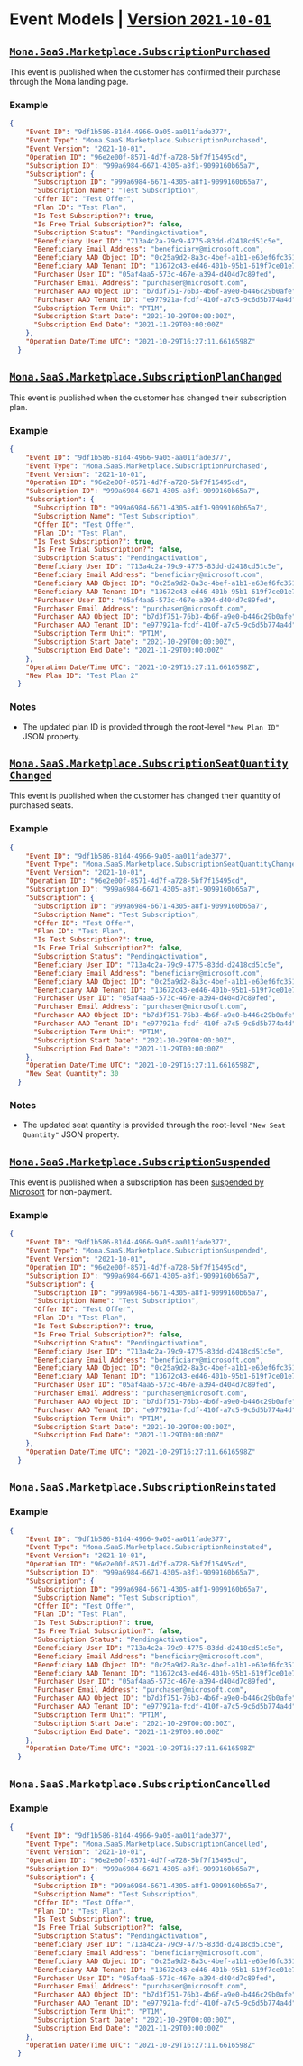 # Event Models | [Version `2021-10-01`](https://github.com/microsoft/mona-saas/tree/main/Mona.SaaS/Mona.SaaS.Core/Models/Events/V_2021_10_01)

## [`Mona.SaaS.Marketplace.SubscriptionPurchased`](https://github.com/microsoft/mona-saas/blob/main/Mona.SaaS/Mona.SaaS.Core/Models/Events/V_2021_10_01/SubscriptionPurchased.cs)

This event is published when the customer has confirmed their purchase through the Mona landing page.

### Example

```json
{
    "Event ID": "9df1b586-81d4-4966-9a05-aa011fade377",
    "Event Type": "Mona.SaaS.Marketplace.SubscriptionPurchased",
    "Event Version": "2021-10-01",
    "Operation ID": "96e2e00f-8571-4d7f-a728-5bf7f15495cd",
    "Subscription ID": "999a6984-6671-4305-a8f1-9099160b65a7",
    "Subscription": {
      "Subscription ID": "999a6984-6671-4305-a8f1-9099160b65a7",
      "Subscription Name": "Test Subscription",
      "Offer ID": "Test Offer",
      "Plan ID": "Test Plan",
      "Is Test Subscription?": true,
      "Is Free Trial Subscription?": false,
      "Subscription Status": "PendingActivation",
      "Beneficiary User ID": "713a4c2a-79c9-4775-83dd-d2418cd51c5e",
      "Beneficiary Email Address": "beneficiary@microsoft.com",
      "Beneficiary AAD Object ID": "0c25a9d2-8a3c-4bef-a1b1-e63ef6fc3517",
      "Beneficiary AAD Tenant ID": "13672c43-ed46-401b-95b1-619f7ce01e75",
      "Purchaser User ID": "05af4aa5-573c-467e-a394-d404d7c89fed",
      "Purchaser Email Address": "purchaser@microsoft.com",
      "Purchaser AAD Object ID": "b7d3f751-76b3-4b6f-a9e0-b446c29b0afe",
      "Purchaser AAD Tenant ID": "e977921a-fcdf-410f-a7c5-9c6d5b774a4d",
      "Subscription Term Unit": "PT1M",
      "Subscription Start Date": "2021-10-29T00:00:00Z",
      "Subscription End Date": "2021-11-29T00:00:00Z"
    },
    "Operation Date/Time UTC": "2021-10-29T16:27:11.6616598Z"
  }
```

## [`Mona.SaaS.Marketplace.SubscriptionPlanChanged`](https://github.com/microsoft/mona-saas/blob/main/Mona.SaaS/Mona.SaaS.Core/Models/Events/V_2021_10_01/SubscriptionPlanChanged.cs)

This event is published when the customer has changed their subscription plan.

### Example

```json
{
    "Event ID": "9df1b586-81d4-4966-9a05-aa011fade377",
    "Event Type": "Mona.SaaS.Marketplace.SubscriptionPurchased",
    "Event Version": "2021-10-01",
    "Operation ID": "96e2e00f-8571-4d7f-a728-5bf7f15495cd",
    "Subscription ID": "999a6984-6671-4305-a8f1-9099160b65a7",
    "Subscription": {
      "Subscription ID": "999a6984-6671-4305-a8f1-9099160b65a7",
      "Subscription Name": "Test Subscription",
      "Offer ID": "Test Offer",
      "Plan ID": "Test Plan",
      "Is Test Subscription?": true,
      "Is Free Trial Subscription?": false,
      "Subscription Status": "PendingActivation",
      "Beneficiary User ID": "713a4c2a-79c9-4775-83dd-d2418cd51c5e",
      "Beneficiary Email Address": "beneficiary@microsoft.com",
      "Beneficiary AAD Object ID": "0c25a9d2-8a3c-4bef-a1b1-e63ef6fc3517",
      "Beneficiary AAD Tenant ID": "13672c43-ed46-401b-95b1-619f7ce01e75",
      "Purchaser User ID": "05af4aa5-573c-467e-a394-d404d7c89fed",
      "Purchaser Email Address": "purchaser@microsoft.com",
      "Purchaser AAD Object ID": "b7d3f751-76b3-4b6f-a9e0-b446c29b0afe",
      "Purchaser AAD Tenant ID": "e977921a-fcdf-410f-a7c5-9c6d5b774a4d",
      "Subscription Term Unit": "PT1M",
      "Subscription Start Date": "2021-10-29T00:00:00Z",
      "Subscription End Date": "2021-11-29T00:00:00Z"
    },
    "Operation Date/Time UTC": "2021-10-29T16:27:11.6616598Z",
    "New Plan ID": "Test Plan 2"
  }
```

### Notes

* The updated plan ID is provided through the root-level `"New Plan ID"` JSON property.

## [`Mona.SaaS.Marketplace.SubscriptionSeatQuantityChanged`](https://github.com/microsoft/mona-saas/blob/main/Mona.SaaS/Mona.SaaS.Core/Models/Events/V_2021_10_01/SubscriptionSeatQuantityChanged.cs)

This event is published when the customer has changed their quantity of purchased seats.

### Example

```json
{
    "Event ID": "9df1b586-81d4-4966-9a05-aa011fade377",
    "Event Type": "Mona.SaaS.Marketplace.SubscriptionSeatQuantityChanged",
    "Event Version": "2021-10-01",
    "Operation ID": "96e2e00f-8571-4d7f-a728-5bf7f15495cd",
    "Subscription ID": "999a6984-6671-4305-a8f1-9099160b65a7",
    "Subscription": {
      "Subscription ID": "999a6984-6671-4305-a8f1-9099160b65a7",
      "Subscription Name": "Test Subscription",
      "Offer ID": "Test Offer",
      "Plan ID": "Test Plan",
      "Is Test Subscription?": true,
      "Is Free Trial Subscription?": false,
      "Subscription Status": "PendingActivation",
      "Beneficiary User ID": "713a4c2a-79c9-4775-83dd-d2418cd51c5e",
      "Beneficiary Email Address": "beneficiary@microsoft.com",
      "Beneficiary AAD Object ID": "0c25a9d2-8a3c-4bef-a1b1-e63ef6fc3517",
      "Beneficiary AAD Tenant ID": "13672c43-ed46-401b-95b1-619f7ce01e75",
      "Purchaser User ID": "05af4aa5-573c-467e-a394-d404d7c89fed",
      "Purchaser Email Address": "purchaser@microsoft.com",
      "Purchaser AAD Object ID": "b7d3f751-76b3-4b6f-a9e0-b446c29b0afe",
      "Purchaser AAD Tenant ID": "e977921a-fcdf-410f-a7c5-9c6d5b774a4d",
      "Subscription Term Unit": "PT1M",
      "Subscription Start Date": "2021-10-29T00:00:00Z",
      "Subscription End Date": "2021-11-29T00:00:00Z"
    },
    "Operation Date/Time UTC": "2021-10-29T16:27:11.6616598Z",
    "New Seat Quantity": 30
  }
```

### Notes

* The updated seat quantity is provided through the root-level `"New Seat Quantity"` JSON property.

## [`Mona.SaaS.Marketplace.SubscriptionSuspended`](https://github.com/microsoft/mona-saas/blob/main/Mona.SaaS/Mona.SaaS.Core/Models/Events/V_2021_10_01/SubscriptionSuspended.cs)

This event is published when a subscription has been [suspended by Microsoft](https://docs.microsoft.com/azure/marketplace/partner-center-portal/pc-saas-fulfillment-api-v2#suspended-suspended) for non-payment.

### Example

```json
{
    "Event ID": "9df1b586-81d4-4966-9a05-aa011fade377",
    "Event Type": "Mona.SaaS.Marketplace.SubscriptionSuspended",
    "Event Version": "2021-10-01",
    "Operation ID": "96e2e00f-8571-4d7f-a728-5bf7f15495cd",
    "Subscription ID": "999a6984-6671-4305-a8f1-9099160b65a7",
    "Subscription": {
      "Subscription ID": "999a6984-6671-4305-a8f1-9099160b65a7",
      "Subscription Name": "Test Subscription",
      "Offer ID": "Test Offer",
      "Plan ID": "Test Plan",
      "Is Test Subscription?": true,
      "Is Free Trial Subscription?": false,
      "Subscription Status": "PendingActivation",
      "Beneficiary User ID": "713a4c2a-79c9-4775-83dd-d2418cd51c5e",
      "Beneficiary Email Address": "beneficiary@microsoft.com",
      "Beneficiary AAD Object ID": "0c25a9d2-8a3c-4bef-a1b1-e63ef6fc3517",
      "Beneficiary AAD Tenant ID": "13672c43-ed46-401b-95b1-619f7ce01e75",
      "Purchaser User ID": "05af4aa5-573c-467e-a394-d404d7c89fed",
      "Purchaser Email Address": "purchaser@microsoft.com",
      "Purchaser AAD Object ID": "b7d3f751-76b3-4b6f-a9e0-b446c29b0afe",
      "Purchaser AAD Tenant ID": "e977921a-fcdf-410f-a7c5-9c6d5b774a4d",
      "Subscription Term Unit": "PT1M",
      "Subscription Start Date": "2021-10-29T00:00:00Z",
      "Subscription End Date": "2021-11-29T00:00:00Z"
    },
    "Operation Date/Time UTC": "2021-10-29T16:27:11.6616598Z"
  }
```

## `Mona.SaaS.Marketplace.SubscriptionReinstated`
### Example

```json
{
    "Event ID": "9df1b586-81d4-4966-9a05-aa011fade377",
    "Event Type": "Mona.SaaS.Marketplace.SubscriptionReinstated",
    "Event Version": "2021-10-01",
    "Operation ID": "96e2e00f-8571-4d7f-a728-5bf7f15495cd",
    "Subscription ID": "999a6984-6671-4305-a8f1-9099160b65a7",
    "Subscription": {
      "Subscription ID": "999a6984-6671-4305-a8f1-9099160b65a7",
      "Subscription Name": "Test Subscription",
      "Offer ID": "Test Offer",
      "Plan ID": "Test Plan",
      "Is Test Subscription?": true,
      "Is Free Trial Subscription?": false,
      "Subscription Status": "PendingActivation",
      "Beneficiary User ID": "713a4c2a-79c9-4775-83dd-d2418cd51c5e",
      "Beneficiary Email Address": "beneficiary@microsoft.com",
      "Beneficiary AAD Object ID": "0c25a9d2-8a3c-4bef-a1b1-e63ef6fc3517",
      "Beneficiary AAD Tenant ID": "13672c43-ed46-401b-95b1-619f7ce01e75",
      "Purchaser User ID": "05af4aa5-573c-467e-a394-d404d7c89fed",
      "Purchaser Email Address": "purchaser@microsoft.com",
      "Purchaser AAD Object ID": "b7d3f751-76b3-4b6f-a9e0-b446c29b0afe",
      "Purchaser AAD Tenant ID": "e977921a-fcdf-410f-a7c5-9c6d5b774a4d",
      "Subscription Term Unit": "PT1M",
      "Subscription Start Date": "2021-10-29T00:00:00Z",
      "Subscription End Date": "2021-11-29T00:00:00Z"
    },
    "Operation Date/Time UTC": "2021-10-29T16:27:11.6616598Z"
  }
```

## `Mona.SaaS.Marketplace.SubscriptionCancelled`
### Example

```json
{
    "Event ID": "9df1b586-81d4-4966-9a05-aa011fade377",
    "Event Type": "Mona.SaaS.Marketplace.SubscriptionCancelled",
    "Event Version": "2021-10-01",
    "Operation ID": "96e2e00f-8571-4d7f-a728-5bf7f15495cd",
    "Subscription ID": "999a6984-6671-4305-a8f1-9099160b65a7",
    "Subscription": {
      "Subscription ID": "999a6984-6671-4305-a8f1-9099160b65a7",
      "Subscription Name": "Test Subscription",
      "Offer ID": "Test Offer",
      "Plan ID": "Test Plan",
      "Is Test Subscription?": true,
      "Is Free Trial Subscription?": false,
      "Subscription Status": "PendingActivation",
      "Beneficiary User ID": "713a4c2a-79c9-4775-83dd-d2418cd51c5e",
      "Beneficiary Email Address": "beneficiary@microsoft.com",
      "Beneficiary AAD Object ID": "0c25a9d2-8a3c-4bef-a1b1-e63ef6fc3517",
      "Beneficiary AAD Tenant ID": "13672c43-ed46-401b-95b1-619f7ce01e75",
      "Purchaser User ID": "05af4aa5-573c-467e-a394-d404d7c89fed",
      "Purchaser Email Address": "purchaser@microsoft.com",
      "Purchaser AAD Object ID": "b7d3f751-76b3-4b6f-a9e0-b446c29b0afe",
      "Purchaser AAD Tenant ID": "e977921a-fcdf-410f-a7c5-9c6d5b774a4d",
      "Subscription Term Unit": "PT1M",
      "Subscription Start Date": "2021-10-29T00:00:00Z",
      "Subscription End Date": "2021-11-29T00:00:00Z"
    },
    "Operation Date/Time UTC": "2021-10-29T16:27:11.6616598Z"
  }
```
